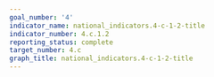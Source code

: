 ```yaml
---
goal_number: '4'
indicator_name: national_indicators.4-c-1-2-title
indicator_number: 4.c.1.2
reporting_status: complete
target_number: 4.c
graph_title: national_indicators.4-c-1-2-title
---
```

